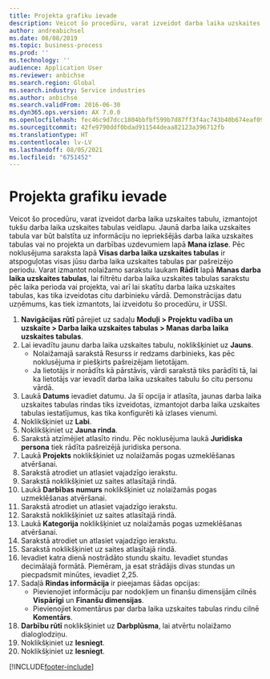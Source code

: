 ```yaml
---
title: Projekta grafiku ievade
description: Veicot šo procedūru, varat izveidot darba laika uzskaites tabulu, izmantojot tukšu darba laika uzskaites tabulas veidlapu.
author: andreabichsel
ms.date: 08/08/2019
ms.topic: business-process
ms.prod: ''
ms.technology: ''
audience: Application User
ms.reviewer: anbichse
ms.search.region: Global
ms.search.industry: Service industries
ms.author: anbichse
ms.search.validFrom: 2016-06-30
ms.dyn365.ops.version: AX 7.0.0
ms.openlocfilehash: fec46c9d7dcc1804bbfbf599b7d87ff3f4ac743b40b674eaf09579b0c0da60a6
ms.sourcegitcommit: 42fe9790ddf0bdad911544deaa82123a396712fb
ms.translationtype: HT
ms.contentlocale: lv-LV
ms.lasthandoff: 08/05/2021
ms.locfileid: "6751452"
---
```

# <a name="enter-project-timesheets"></a>Projekta grafiku ievade

Veicot šo procedūru, varat izveidot darba laika uzskaites tabulu, izmantojot tukšu darba laika uzskaites tabulas veidlapu. Jaunā darba laika uzskaites tabula var būt balstīta uz informāciju no iepriekšējās darba laika uzskaites tabulas vai no projekta un darbības uzdevumiem lapā **Mana izlase**. Pēc noklusējuma saraksta lapā **Visas darba laika uzskaites tabulas** ir atspoguļotas visas jūsu darba laika uzskaites tabulas par pašreizējo periodu. Varat izmantot nolaižamo sarakstu laukam **Rādīt** lapā **Manas darba laika uzskaites tabulas**, lai filtrētu darba laika uzskaites tabulas sarakstu pēc laika perioda vai projekta, vai arī lai skatītu darba laika uzskaites tabulas, kas tika izveidotas citu darbinieku vārdā. Demonstrācijas datu uzņēmums, kas tiek izmantots, lai izveidotu šo procedūru, ir USSI.  

1. **Navigācijas rūtī** pārejiet uz sadaļu **Moduļi > Projektu vadība un uzskaite > Darba laika uzskaites tabulas > Manas darba laika uzskaites tabulas**.
2. Lai ievadītu jaunu darba laika uzskaites tabulu, noklikšķiniet uz **Jauns**.
    - Nolaižamajā sarakstā Resurss ir redzams darbinieks, kas pēc noklusējuma ir piešķirts pašreizējam lietotājam.  
    - Ja lietotājs ir norādīts kā pārstāvis, vārdi sarakstā tiks parādīti tā, lai ka lietotājs var ievadīt darba laika uzskaites tabulu šo citu personu vārdā.  
3. Laukā **Datums** ievadiet datumu. Ja šī opcija ir atlasīta, jaunas darba laika uzskaites tabulas rindas tiks izveidotas, izmantojot darba laika uzskaites tabulas iestatījumus, kas tika konfigurēti kā izlases vienumi.  
4. Noklikšķiniet uz **Labi**.
5. Noklikšķiniet uz **Jauna rinda**.
6. Sarakstā atzīmējiet atlasīto rindu. Pēc noklusējuma laukā **Juridiska persona** tiek rādīta pašreizējā juridiska persona.   
7. Laukā **Projekts** noklikšķiniet uz nolaižamās pogas uzmeklēšanas atvēršanai.
8. Sarakstā atrodiet un atlasiet vajadzīgo ierakstu.
9. Sarakstā noklikšķiniet uz saites atlasītajā rindā.
10. Laukā **Darbības numurs** noklikšķiniet uz nolaižamās pogas uzmeklēšanas atvēršanai.
11. Sarakstā atrodiet un atlasiet vajadzīgo ierakstu.
12. Sarakstā noklikšķiniet uz saites atlasītajā rindā.
13. Laukā **Kategorija** noklikšķiniet uz nolaižamās pogas uzmeklēšanas atvēršanai.
14. Sarakstā atrodiet un atlasiet vajadzīgo ierakstu.
15. Sarakstā noklikšķiniet uz saites atlasītajā rindā.
16. Ievadiet katra dienā nostrādāto stundu skaitu. Ievadiet stundas decimālajā formātā. Piemēram, ja esat strādājis divas stundas un piecpadsmit minūtes, ievadiet 2,25.   
17. Sadaļā **Rindas informācija** ir pieejamas šādas opcijas:
    - Pievienojiet informāciju par nodokļiem un finanšu dimensijām cilnēs **Vispārīgi** un **Finanšu dimensijas**.
    - Pievienojiet komentārus par darba laika uzskaites tabulas rindu cilnē **Komentārs**.
20. **Darbību rūtī** noklikšķiniet uz **Darbplūsma**, lai atvērtu nolaižamo dialoglodziņu.
21. Noklikšķiniet uz **Iesniegt**.
22. Noklikšķiniet uz **Iesniegt**.



[!INCLUDE[footer-include](../../../../includes/footer-banner.md)]
